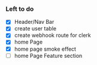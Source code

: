 ### Left to do
- [x] Header/Nav Bar
- [x] create user table
- [x] create webhook route for clerk
- [x] home Page
- [x] home page smoke effect
- [ ] home Page Feature section
